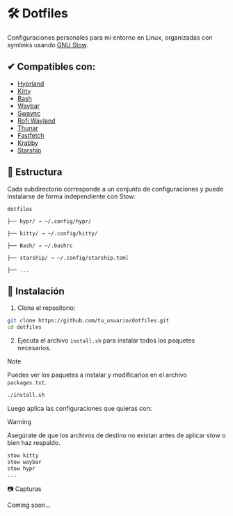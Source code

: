 # 🛠️ Dotfiles

Configuraciones personales para mi entorno en Linux, organizadas con symlinks usando [GNU Stow](https://www.gnu.org/software/stow/).



## ✔ Compatibles con:

- [Hyprland](https://github.com/hyprwm/Hyprland)
- [Kitty](https://sw.kovidgoyal.net/kitty/)
- [Bash](https://www.gnu.org/software/bash/)
- [Waybar](https://github.com/Alexays/Waybar.git)
- [Swaync](https://github.com/ErikReider/SwayNotificationCenter)
- [Rofi Wayland](https://github.com/in0ni/rofi-wayland)
- [Thunar](https://docs.xfce.org/xfce/thunar/start)
- [Fastfetch](https://github.com/fastfetch-cli/fastfetch)
- [Krabby](https://github.com/yannjor/krabby)
- [Starship](https://starship.rs/)

## 📁 Estructura

Cada subdirectorio corresponde a un conjunto de configuraciones y puede instalarse de forma independiente con Stow:

```
dotfiles

├── hypr/ → ~/.config/hypr/

├── kitty/ → ~/.config/kitty/

├── Bash/ → ~/.bashrc

├── starship/ → ~/.config/starship.toml

├── ...
```

## 🚀 Instalación

1. Clona el repositorio:

```bash
git clone https://github.com/tu_usuario/dotfiles.git
cd dotfiles
```

2. Ejecuta el archivo `install.sh` para instalar todos los paquetes necesarios.

>[!NOTE]
>Puedes ver los paquetes a instalar y modificarlos en el archivo `packages.txt`.

```bash
./install.sh
```

Luego aplica las configuraciones que quieras con:

>[!WARNING]
>Asegúrate de que los archivos de destino no existan antes de aplicar stow o bien haz respaldo.

```bash
stow kitty
stow waybar
stow hypr
...
```

📷 Capturas

Coming soon...

